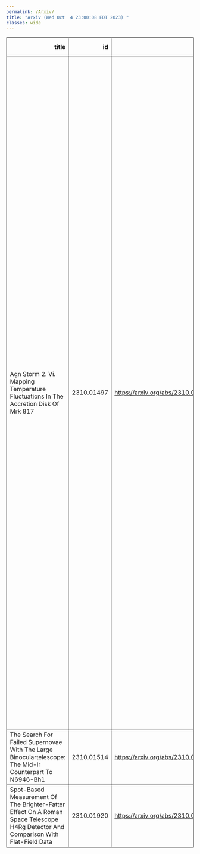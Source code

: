 ```yaml
---
permalink: /Arxiv/
title: "Arxiv (Wed Oct  4 23:00:08 EDT 2023) "
classes: wide
---
```

<table border="1" class="dataframe">
  <thead>
    <tr style="text-align: right;">
      <th>title</th>
      <th>id</th>
      <th>url</th>
      <th>authors</th>
      <th>Local Authors</th>
    </tr>
  </thead>
  <tbody>
    <tr>
      <td>Agn Storm 2. Vi. Mapping Temperature Fluctuations In The Accretion Disk   Of Mrk 817</td>
      <td>2310.01497</td>
      <td><a href="https://arxiv.org/abs/2310.01497" target="_blank">https://arxiv.org/abs/2310.01497</a></td>
      <td>Jack M. M. Neustadt, Christopher S. Kochanek, John Montano, Jonathan Gelbord, Aaron J. Barth, Gisella De Rosa, Gerard A. Kriss, Edward M. Cackett, Keith Horne, Erin A. Kara, Hermine Landt, Hagai Netzer, Nahum Arav, Misty C. Bentz, Elena Dalla Bonta, Maryam Dehghanian, Pu Du, Rick Edelson, Gary J. Ferland, Carina Fian, Travis Fischer, Michael R. Goad, Diego H. Gonzalez Buitrago, Varoujan Gorjian, Catherine J. Grier, Patrick B. Hall, Y. Homayouni, Chen Hu, Dragana Ilic, Michael D. Joner, Jelle Kaastra, Shai Kaspi, Kirk T. Korista, Andjelka B. Kovacevic, Collin Lewin, Yan-Rong Li, Ian M. Mchardy, Missagh Mehdipour, Jake A. Miller, Christos Panagiotou, Ethan Partington, Rachel Plesha, Richard W. Pogge, Luka C. Popovic, Daniel Proga, Thaisa Storchi-Bergmann, David Sanmartim, Matthew R. Siebert, Matilde Signorini, Marianne Vestergaard, Fatima Zaidouni, Ying Zu</td>
      <td>Christopher Kochanek, Richard Pogge</td>
    </tr>
    <tr>
      <td>The Search For Failed Supernovae With The Large Binoculartelescope: The   Mid-Ir Counterpart To N6946-Bh1</td>
      <td>2310.01514</td>
      <td><a href="https://arxiv.org/abs/2310.01514" target="_blank">https://arxiv.org/abs/2310.01514</a></td>
      <td>C. S. Kochanek, J. M. M. Neustadt, K. Z. Stanek</td>
      <td>Christopher Kochanek, Krzysztof Stanek</td>
    </tr>
    <tr>
      <td>Spot-Based Measurement Of The Brighter-Fatter Effect On A Roman Space   Telescope H4Rg Detector And Comparison With Flat-Field Data</td>
      <td>2310.01920</td>
      <td><a href="https://arxiv.org/abs/2310.01920" target="_blank">https://arxiv.org/abs/2310.01920</a></td>
      <td>Andrés A. Plazas Malagón, Charles Shapiro, Ami Choi, Chris Hirata</td>
      <td>Chris Hirata</td>
    </tr>
  </tbody>
</table>